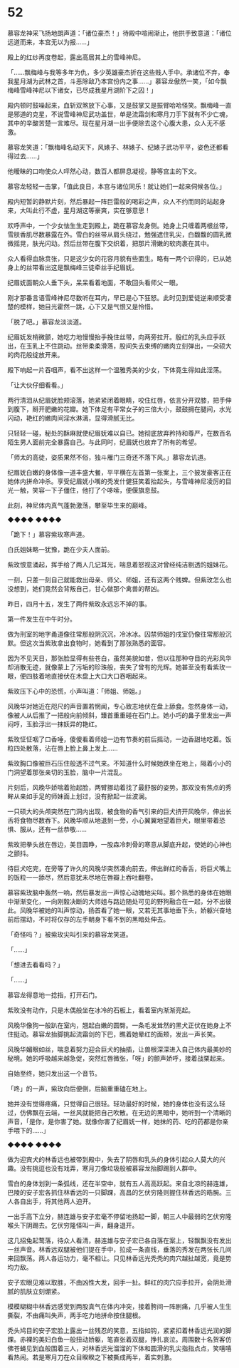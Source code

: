 # 52

慕容龙神采飞扬地朗声道：「诸位豪杰！」待殿中喧闹渐止，他拱手致意道：「诸位远道而来，本宫无以为报……」

殿上的红纱再度卷起，露出高居其上的雪峰神尼。

「……飘梅峰与我等多年为仇，多少英雄豪杰折在这些贱人手中。承诸位不弃，奉我星月湖为武林之首，斗恶除敌乃本宫份内之事……」慕容龙傲然一笑，「如今飘梅峰雪峰神尼以下诸女，已尽成我星月湖阶下之囚！」

殿内顿时鼓噪起来，血斩双煞放下心事，又是鼓掌又是振臂哈哈怪笑。飘梅峰一直是邪道的克星，不说雪峰神尼武功盖世，单是流霜剑和寒月刀手下就有不少亡魂，其中的辛酸苦楚一言难尽。现在星月湖一出手便除去这个心腹大患，众人无不感激。

慕容龙笑道：「飘梅峰名动天下，风婊子、林婊子、纪婊子武功平平，姿色还都看得过去……」

他暧昧的口吻使众人呯然心动，数百人都屏息凝视，静等宫主的下文。

慕容龙轻轻一击掌，「值此良日，本宫与诸位同乐！就让她们一起来伺候各位。」

殿内短暂的静默片刻，然后暴起一阵巨雷般的喝彩之声，众人不约而同的站起身来，大叫此行不虚，星月湖这等豪爽，实在够意思！

欢呼声中，一个少女怯生生走到殿上，跪在慕容龙身侧。她身上只缠着两根丝带，雪肤香肌尽数暴露在外。雪白的丝带从肩头绕过，勉强遮住乳尖，白馥馥的圆乳微微摇晃，肤光闪动。然后丝带在腹下交织着，把那片滑嫩的软肉裹在其中。

众人看得血脉贲张，只是这少女的花容月貌有些面生。略有一两个识得的，已从她身上的丝带看出这是飘梅峰三徒牵丝手纪眉妩。

纪眉妩面朝众人垂下头，呆呆看着地面，不敢回头看师父一眼。

刚才那番言语雪峰神尼尽数听在耳内，早已是心下狂怒。此时见到爱徒逆来顺受凄楚的模样，她目光霍然一跳，心下又是气恨又是怜惜。

「脱了吧。」慕容龙淡淡道。

纪眉妩发梢微颤，她吃力地慢慢抬手挽住丝带，向两旁拉开。殷红的乳头应手跃出，在玉乳上不住跳动。丝带柔柔滑落，股间失去束缚的嫩肉立刻弹出，一朵硕大的肉花般绽放开来。

殿下响起一片吞咽声，看不出这样一个温雅秀美的少女，下体竟生得如此淫荡。

「让大伙仔细看看。」

两行清泪从纪眉妩脸颊滚落，她紧紧闭着眼睛，咬住红唇，依言分开双膝，把手伸到腹下，掰开肥嫩的花瓣。她下体足有平常女子的三倍大小，鼓鼓拥在腿间，水光闪动，艳红的嫩肉间淫水淋漓，显得滑腻无比。

只轻轻一碰，秘处的酥麻就使纪眉妩难以自已。她彻底放弃矜持和尊严，在数百名陌生男人面前完全暴露自己。与此同时，纪眉妩也放弃了所有的希望。

「师太的高徒，姿质果然不俗，独斗雁门三奇还不落下风。」慕容龙讥道。

纪眉妩白嫩的身体像一道丰盛大餐，平平横在左首第一张案上，三个披发豪客正在她体内拼命冲杀。享受纪眉妩小嘴的秃发什健狂笑着抬起头，与雪峰神尼凌厉的目光一触，笑容一下子僵住，他打了个哆嗦，便偃旗息鼓。

此刻，神尼体内真气蓬勃激荡，攀至毕生来的巅峰。

◆◆◆◆ ◆◆◆◆

「跪下！」慕容紫玫寒声道。

白氏姐妹略一犹豫，跪在少夫人面前。

紫玫恨意涌起，挥手给了两人几记耳光，喘息着怒视这对曾经纯洁剔透的姐妹花。

一刻，只差一刻自己就能救出母亲、师父、师姐，还有这两个贱婢。但紫玫怎么也没想到，她们竟然会背叛自己，甘心做那个禽兽的帮凶。

昨日，四月十五，发生了两件紫玫永远忘不掉的事。

第一件发生在中午时分。

做为刑室的地字甬道像往常那般阴沉沉，冷冰冰。囚禁师姐的戌室仍像往常那般沉默。但这次当紫玫拿出食物时，她看到了那张熟悉的面容。

因为不见天日，那张脸显得有些苍白，虽然美貌如昔，但以往那种夺目的光彩风华却消散无迹，就像蒙上了污垢的珍珠般，丧失了曾有的光辉。她甚至没有看紫玫一眼，便四肢着地直接伏在木盘上大口大口吞咽起来。

紫玫压下心中的恐慌，小声叫道：「师姐、师姐。」

风晚华对她近在咫尺的声音置若惘闻，专心致志地伏在盘上舔食。忽然身体一动，像被人从后推了一把般向前倾斜，臻首重重碰在石门上。她小巧的鼻子里发出一声闷哼，玉脸浮出一抹妖异的艳红。

紫玫怔怔咽了口香唾，傻傻看着师姐一边有节奏的前后摇动，一边香甜地吃着。饭粒四处散落，沾在唇上脸上鼻上发上……

紫玫胸口像被巨石压住般透不过气来。不知道什么时候她跌坐在地上，隔着小小的门洞望着那张亲切的玉脸，脑中一片混乱。

片刻后，风晚华娇喘着抬起脸，两臂挪动着找了最舒服的姿势。那双没有焦点的秀眸从亲如手足的师妹面上划过，没有掀起一丝波澜。

一只硕大的头颅突然在门洞内出现，被食物的香气引来的巨犬挤开风晚华，伸出长舌将食物尽数吞下。风晚华顺从地退到一旁，小心翼翼地望着巨犬，眼里带着恐惧、服从，还有一丝恭敬……

紫玫把拳头放在唇边，美目圆睁，一股森冷刺骨的寒意从脚底升起，使她的心神也之颤抖。

待巨犬吃完，在旁等了许久的风晚华突然凑向前去，伸出鲜红的香舌，将巨犬嘴上的饭粒一一舔尽，然后意犹未尽地在唇瓣上吞吐翻卷。

慕容紫玫脑中轰然一响，然后暴发出一声惊心动魄地尖叫。那个熟悉的身体在她眼中渐渐变化，一向刚毅决断的大师姐与路边随处可见的野狗融合在一起，分不出彼此。风晚华被她的叫声惊动，扬首看了她一眼，又若无其事地垂下头，娇躯兴奋地前后摆动，不时将仅存的左手朝身下看不到的黑暗处伸去。

「奇怪吗？」被紫玫尖叫引来的慕容龙笑道。

「……」

「想进去看看吗？」

「……」

慕容龙得意地一捻指，打开石门。

紫玫没有动作，只是木偶般坐在冰冷的石板上，看着室内渐渐亮起。

风晚华像狗一般趴在室内，翘起白嫩的圆臀。一条毛发耸然的黑犬正伏在她身上不住挺动。慕容龙抬脚挑起流霜剑的下巴，瞧着她晕红的面颊，发出一声长笑。

风晚华媚眼如丝，喘息着努力迎合巨犬的抽插，让兽根深深进入自己体内最美妙的秘境。她的呼吸越来越急促，突然红唇微张，「呀」的颤声娇呼，接着战栗起来。

自始至终，她只发出这一个音节。

「咚」的一声，紫玫向后便倒，后脑重重磕在地上。

她并没有觉得疼痛，只觉得自己很轻。轻功最好的时候，她的身体也没有这么轻过，仿佛飘在云端，一丝风就能把自己吹散。在无边的黑暗中，她听到一个清晰的声音，「是你，是你害了她。就像你害了纪眉妩一样，她抹的药、吃的药都是你亲手喂下的……」

◆◆◆◆ ◆◆◆◆

做为迎宾犬的林香远也被带到殿中，失去了阴唇和乳头的身体引起众人莫大的兴趣。没有挑逗也没有戏弄，寒月刀像垃圾般被慕容龙抬脚踢到人群中。

雪白的身体划到一条弧线，还在半空中，就有五人高高跃起。来自北凉的赫连雄，巴陵的安子宏各抓住林香远的一只脚踝，高昌的乞伏穷隆则握住林香远的皓腕。三人各自出手，将其他两人迫开。

一出手高下立分，赫连雄与安子宏毫不停留地扬起一脚，朝三人中最弱的乞伏穷隆喉头下阴踢去。乞伏穷隆怪叫一声，翻身退开。

这几招兔起鹜落，待众人看清，赫连雄与安子宏已各自落在案上，轻飘飘没有发出一丝声音。林香远双腿被他们提在手中，拉成一条直线，垂落的秀发在两张长几间来回飘荡。两人各运功力，毫不相让。只见林香远光秃秃的肉穴越扯越宽，竟是势均力敌。

安子宏眼见难以取胜，不由凶性大发，回手一扯。鲜红的肉穴应手拉开，会阴处滑腻的肌肤立刻绷紧。

模模糊糊中林香远感觉到两股真气在体内冲突，接着胯间一阵剧痛，几乎被人生生撕裂，不由痛叫失声，两手吃力地拼命按住腿根。

秃头鸠目的安子宏脸上露出一丝残忍的笑意，五指如钩，紧紧扣着林香远光润的脚踝。赤裸的美妇白鱼一般扭动娇躯，笔直张着双腿，挣扎哀泣。周围数十名贺客仿佛苍蝇见到血般围着三人，对林香远光溜溜的下体和圆滑的乳尖指指点点，笑嘻嘻看热闹。若是寒月刀在众目睽睽之下被撕成两半，着实刺激。
